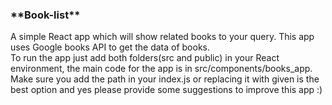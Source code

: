 <h3>**Book-list**</h3>  

A simple React app which will show related books to your query. This app uses Google books API to get the data of books.  
To run the app just add both folders(src and public) in your React environment, the main code for the app is in src/components/books_app. Make sure you add the path in your index.js or replacing it with given is the best option and yes please provide some suggestions to improve this app :)


